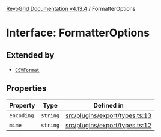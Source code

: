[RevoGrid Documentation v4.13.4](README.md) / FormatterOptions

# Interface: FormatterOptions

## Extended by

- [`CSVFormat`](Interface.CSVFormat.md)

## Properties

| Property | Type | Defined in |
| ------ | ------ | ------ |
| `encoding` | `string` | [src/plugins/export/types.ts:13](https://github.com/revolist/revogrid/blob/325e86c31155d90566dec588c08b121b0ae7657a/src/plugins/export/types.ts#L13) |
| `mime` | `string` | [src/plugins/export/types.ts:12](https://github.com/revolist/revogrid/blob/325e86c31155d90566dec588c08b121b0ae7657a/src/plugins/export/types.ts#L12) |
